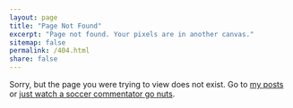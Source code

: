 ```yaml
---
layout: page
title: "Page Not Found"
excerpt: "Page not found. Your pixels are in another canvas."
sitemap: false
permalink: /404.html
share: false
---
```


Sorry, but the page you were trying to view does not exist. Go to [my posts](/posts) or [just watch a soccer commentator go nuts](https://www.youtube.com/watch?v=EBjBbMroYOU).
